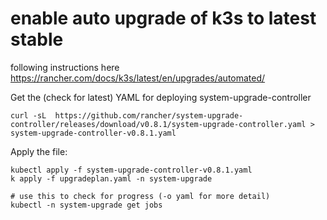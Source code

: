 # enable auto upgrade of k3s to latest stable

following instructions here https://rancher.com/docs/k3s/latest/en/upgrades/automated/

Get the (check for latest) YAML for deploying system-upgrade-controller
```
curl -sL  https://github.com/rancher/system-upgrade-controller/releases/download/v0.8.1/system-upgrade-controller.yaml > system-upgrade-controller-v0.8.1.yaml
```

Apply the file:
```
kubectl apply -f system-upgrade-controller-v0.8.1.yaml
k apply -f upgradeplan.yaml -n system-upgrade

# use this to check for progress (-o yaml for more detail)
kubectl -n system-upgrade get jobs
```
